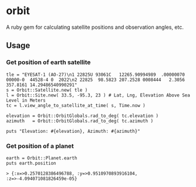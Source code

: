 orbit
=====

A ruby gem for calculating satellite positions and observation angles, etc.

## Usage

### Get position of earth satellite

    tle = "EYESAT-1 (AO-27)\n1 22825U 93061C   12265.90994989  .00000070  00000-0  44528-4 0  2022\n2 22825  98.5823 207.2528 0008444   2.3056 357.8161 14.29486540990291"
    s = Orbit::Satellite.new( tle )
    l = Orbit::Site.new( 33.5, -95.3, 23 ) # Lat, Lng, Elevation Above Sea Level in Meters
    tc = l.view_angle_to_satellite_at_time( s, Time.now )

    elevation = Orbit::OrbitGlobals.rad_to_deg( tc.elevation )
    azimuth   = Orbit::OrbitGlobals.rad_to_deg( tc.azimuth )

    puts "Elevation: #{elevation}, Azimuth: #{azimuth}"

### Get position of a planet

    earth = Orbit::Planet.earth
    puts earth.position
    
    > {:x=>0.2570128386496788, :y=>0.9510970893916104, :z=>-4.094071081826459e-05}